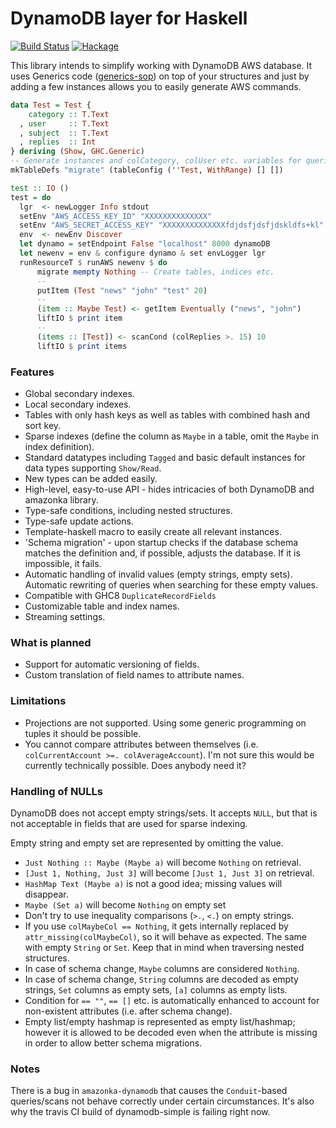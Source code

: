 # DynamoDB layer for Haskell

[![Build Status](https://travis-ci.org/ondrap/dynamodb-simple.svg?branch=master)](https://travis-ci.org/ondrap/dynamodb-simple) [![Hackage](https://img.shields.io/hackage/v/dynamodb-simple.svg)](https://hackage.haskell.org/package/dynamodb-simple)

This library intends to simplify working with DynamoDB AWS database.
It uses Generics code ([generics-sop](https://hackage.haskell.org/package/generics-sop)) on top of your structures
and just by adding a few instances allows you to easily generate AWS
commands.

````haskell
data Test = Test {
    category :: T.Text
  , user     :: T.Text
  , subject  :: T.Text
  , replies  :: Int
} deriving (Show, GHC.Generic)
-- Generate instances and colCategory, colUser etc. variables for queries/updates
mkTableDefs "migrate" (tableConfig (''Test, WithRange) [] [])

test :: IO ()
test = do
  lgr  <- newLogger Info stdout
  setEnv "AWS_ACCESS_KEY_ID" "XXXXXXXXXXXXXX"
  setEnv "AWS_SECRET_ACCESS_KEY" "XXXXXXXXXXXXXXfdjdsfjdsfjdskldfs+kl"
  env  <- newEnv Discover
  let dynamo = setEndpoint False "localhost" 8000 dynamoDB
  let newenv = env & configure dynamo & set envLogger lgr
  runResourceT $ runAWS newenv $ do
      migrate mempty Nothing -- Create tables, indices etc.
      --
      putItem (Test "news" "john" "test" 20)
      --
      (item :: Maybe Test) <- getItem Eventually ("news", "john")
      liftIO $ print item
      --
      (items :: [Test]) <- scanCond (colReplies >. 15) 10
      liftIO $ print items
````
### Features

- Global secondary indexes.
- Local secondary indexes.
- Tables with only hash keys as well as tables with combined hash and sort key.
- Sparse indexes (define the column as `Maybe` in a table, omit the `Maybe` in index definition).
- Standard datatypes including `Tagged` and basic default instances for data types supporting
  `Show/Read`.
- New types can be added easily.
- High-level, easy-to-use API - hides intricacies of both DynamoDB and amazonka library.
- Type-safe conditions, including nested structures.
- Type-safe update actions.
- Template-haskell macro to easily create all relevant instances.
- 'Schema migration' - upon startup checks if the database schema matches the definition
  and, if possible, adjusts the database. If it is impossible, it fails.
- Automatic handling of invalid values (empty strings, empty sets). Automatic rewriting of
  queries when searching for these empty values.
- Compatible with GHC8 `DuplicateRecordFields`
- Customizable table and index names.
- Streaming settings.

### What is planned

- Support for automatic versioning of fields.
- Custom translation of field names to attribute names.

### Limitations

- Projections are not supported. Using some generic programming on tuples it should be possible.
- You cannot compare attributes between themselves (i.e. `colCurrentAccount >=. colAverageAccount`).
  I'm not sure this would be currently technically possible. Does anybody need it?

### Handling of NULLs

DynamoDB does not accept empty strings/sets. It accepts `NULL`, but that is not acceptable
in fields that are used for sparse indexing.

Empty string and empty set are represented by omitting the value.

* `Just Nothing :: Maybe (Maybe a)` will become `Nothing` on retrieval.
* `[Just 1, Nothing, Just 3]` will become `[Just 1, Just 3]` on retrieval.
* `HashMap Text (Maybe a)` is not a good idea; missing values will disappear.
* `Maybe (Set a)` will become `Nothing` on empty set
* Don't try to use inequality comparisons (`>.`, `<.`) on empty strings.
* If you use `colMaybeCol == Nothing`, it gets internally replaced
  by `attr_missing(colMaybeCol)`, so it will behave as expected. The same with
  empty `String` or `Set`. Keep that in mind when traversing nested structures.
* In case of schema change, `Maybe` columns are considered `Nothing`.
* In case of schema change, `String` columns are decoded as empty strings, `Set` columns
  as empty sets, `[a]` columns as empty lists.
* Condition for `== ""`, `== []` etc. is automatically enhanced to account for non-existent attributes
  (i.e. after schema change).
* Empty list/empty hashmap is represented as empty list/hashmap; however it is allowed to be decoded
  even when the attribute is missing in order to allow better schema migrations.

### Notes

There is a bug in `amazonka-dynamodb` that causes the `Conduit`-based queries/scans not behave correctly
under certain circumstances. It's also why the travis CI build of dynamodb-simple is failing
right now.
